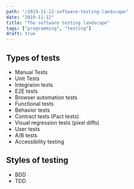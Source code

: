 ```yaml
---
path: "/2019-11-12-software-testing-landscape"
date: "2019-11-12"
title: "The software testing landscape"
tags: ["programming", "testing"]
draft: true
---
```


## Types of tests

- Manual Tests
- Unit Tests
- Integraion tests
- E2E tests
- Browser automation tests
- Functional tests
- Behavior tests
- Contract tests (Pact tests)
- Visual regression tests (pixel diffs)
- User tests
- A/B tests
- Accessibility testing

## Styles of testing

- BDD
- TDD
